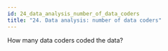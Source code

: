 ```yaml
---
id: 24_data_analysis_number_of_data_coders
title: "24. Data analysis: number of data coders"
---
```

How many data coders coded the data? 